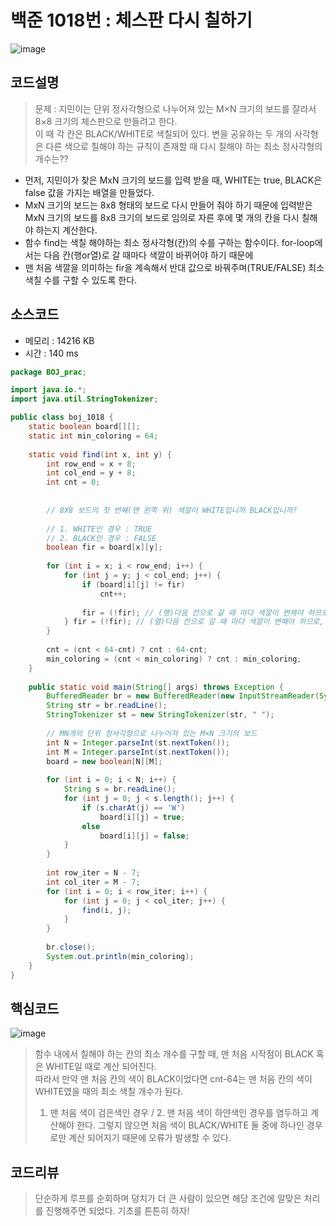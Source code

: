 # 백준 1018번 : 체스판 다시 칠하기

![image](https://user-images.githubusercontent.com/96826443/177002198-3f1c5b62-481b-4a68-9c1c-c646aff6efe3.png)


## 코드설명
> 문제 : 지민이는 단위 정사각형으로 나누어져 있는 M×N 크기의 보드를 잘라서 8×8 크기의 체스판으로 만들려고 한다.  
> 이 때 각 칸은 BLACK/WHITE로 색칠되어 있다. 변을 공유하는 두 개의 사각형은 다른 색으로 칠해야 하는 규칙이 존재할 때 다시 칠해야 하는 최소 정사각형의 개수는??  

* 먼저, 지민이가 찾은 MxN 크기의 보드를 입력 받을 때, WHITE는 true, BLACK은 false 값을 가지는 배열을 만들었다.  
* MxN 크기의 보드는 8x8 형태의 보드로 다시 만들어 줘야 하기 때문에 입력받은 MxN 크기의 보드를 8x8 크기의 보드로 임의로 자른 후에 몇 개의 칸을 다시 칠해야 하는지 계산한다.  
* 함수 find는 색칠 해야하는 최소 정사각형(칸)의 수를 구하는 함수이다. for-loop에서는 다음 칸(행or열)로 갈 때마다 색깔이 바뀌어야 하기 때문에  
* 맨 처음 색깔을 의미하는 fir을 계속해서 반대 값으로 바꿔주며(TRUE/FALSE) 최소 색칠 수를 구할 수 있도록 한다.

## 소스코드
* 메모리 : 14216 KB
* 시간 : 140 ms

```java
package BOJ_prac;

import java.io.*;
import java.util.StringTokenizer;

public class boj_1018 {
	static boolean board[][];
	static int min_coloring = 64;
	
	static void find(int x, int y) {
		int row_end = x + 8;
		int col_end = y + 8;
		int cnt = 0;
		
		
		// 8X8 보드의 첫 번째(맨 왼쪽 위) 색깔이 WHITE입니까 BLACK입니까?
		
		// 1. WHITE인 경우 : TRUE
		// 2. BLACK인 경우 : FALSE
		boolean fir = board[x][y];
		
		for (int i = x; i < row_end; i++) {
			for (int j = y; j < col_end; j++) {
				if (board[i][j] != fir)
					cnt++;
				
				fir = (!fir); // (행)다음 칸으로 갈 때 마다 색깔이 변해야 하므로, 비교를 위해 TRUE(WHITE)->FALSE(BLACK)으로 변경해준다.
			} fir = (!fir); // (열)다음 칸으로 갈 때 마다 색깔이 변해야 하므로, 비교를 위해 TRUE(WHITE)->FALSE(BLACK)으로 변경해준다.
		}
		
		cnt = (cnt < 64-cnt) ? cnt : 64-cnt;
		min_coloring = (cnt < min_coloring) ? cnt : min_coloring;
	}
	
	public static void main(String[] args) throws Exception {
		BufferedReader br = new BufferedReader(new InputStreamReader(System.in));
		String str = br.readLine();
		StringTokenizer st = new StringTokenizer(str, " ");
		
		// MN개의 단위 정사각형으로 나누어져 있는 M×N 크기의 보드
		int N = Integer.parseInt(st.nextToken());
		int M = Integer.parseInt(st.nextToken());
		board = new boolean[N][M];
		
		for (int i = 0; i < N; i++) {
			String s = br.readLine();
			for (int j = 0; j < s.length(); j++) { 
				if (s.charAt(j) == 'W')
					board[i][j] = true;
				else
					board[i][j] = false;
			}
		}
		
		int row_iter = N - 7;
		int col_iter = M - 7;
		for (int i = 0; i < row_iter; i++) {
			for (int j = 0; j < col_iter; j++) {
				find(i, j);
			}
		}
		
		br.close();
		System.out.println(min_coloring);
	}
}
```

## 핵심코드
![image](https://user-images.githubusercontent.com/96826443/177002405-1c8dc0cd-97a9-4a52-9aaf-a58263ec608c.png)

> 함수 내에서 칠해야 하는 칸의 최소 개수를 구할 때, 맨 처음 시작점이 BLACK 혹은 WHITE일 때로 계산 되어진다.  
> 따라서 만약 맨 처음 칸의 색이 BLACK이었다면 cnt-64는 맨 처음 칸의 색이 WHITE였을 때의 최소 색칠 개수가 된다.  
> 1. 맨 처음 색이 검은색인 경우 / 2. 맨 처음 색이 하얀색인 경우를 염두하고 계산해야 한다. 그렇지 않으면 처음 색이 BLACK/WHITE 둘 중에 하나인 경우로만 계산 되어지기 때문에 오류가 발생할 수 있다.

## 코드리뷰
> 단순하게 루프를 순회하며 덩치가 더 큰 사람이 있으면 해당 조건에 알맞은 처리를 진행해주면 되었다. 기초를 튼튼히 하자!
